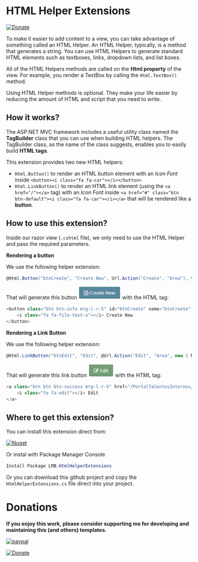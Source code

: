 # HTML Helper Extensions

[![Donate](https://img.shields.io/badge/Donate-PayPal.Me-green.svg)](http://paypal.me/leandroberti)

To make it easier to add content to a view, you can take advantage of something called an HTML Helper.
An HTML Helper, typically, is a method that generates a string.
You can use HTML Helpers to generate standard HTML elements such as textboxes, links, dropdown lists, and list boxes.

All of the HTML Helpers methods are called on the **Html property** of the view.
For example, you render a TextBox by calling the ```Html.TextBox()``` method.

Using HTML Helper methods is optional.
They make your life easier by reducing the amount of HTML and script that you need to write.


## How it works?

The ASP.NET MVC framework includes a useful utility class named the **TagBuilder** class that you can use when building HTML helpers.
The TagBuilder class, as the name of the class suggests, enables you to easily build **HTML tags**.

This extension provides two new HTML helpers:

* ```Html.Button()``` to render an HTML button element with an _Icon Font_ inside ```<button><i class="fa fa-car"></i></button>```
* ```Html.LinkButton()``` to render an HTML link element (using the ```<a href="/"></a>``` tag) with an _Icon Font_ inside ```<a href="#" class="btn btn-default"><i class="fa fa-car"></i></a>``` that will be rendered like a **button**.

## How to use this extension?

Inside our razor view (```.cshtml``` file), we only need to use the HTML Helper and pass the required parameters.

**Rendering a button**

We use the following helper extension:

```C#
@Html.Button("btnCreate", "Create New", Url.Action("Create", "Area"), true, new { @class = "btn btn-info mrg-l-r-5" }, new { @class = "fa fa-file-text-o" })
```

That will generate this button
![alt text](https://raw.githubusercontent.com/leandroberti/HtmlHelperExtensions/master/Images/Button.png "Rendered Button")
with the HTML tag:
```C#
<button class="btn btn-info mrg-l-r-5" id="btnCreate" name="btnCreate" onclick="location.href='/PortalTalentosInternos/Area/Create'">
    <i class="fa fa-file-text-o"></i> Create New
</button>
```

**Rendering a Link Button**

We use the following helper extension:

```C#
@Html.LinkButton("btnEdit", "Edit", @Url.Action("Edit", "Area", new { Model.Id }), new { @class = "btn btn-success mrg-l-r-5" }, new { @class = "fa fa-edit" })
```

That will generate this link button
![alt text](https://raw.githubusercontent.com/leandroberti/HtmlHelperExtensions/master/Images/LinkButton.png "Rendered Link Button")
with the HTML tag:
```C#
<a class="btn btn btn-success mrg-l-r-5" href="/PortalTalentosInternos/Area/Edit/0" id="btnEdit" name="btnEdit">
    <i class="fa fa-edit"></i> Edit
</a>
```

## Where to get this extension?

You can install this extension direct from:

[![Nuget](https://img.shields.io/badge/nuget-v1.0.1-blue.svg)](https://www.nuget.org/packages/LMB.HtmlHelperExtensions/)

Or instal with Package Manager Console

```C#
Install-Package LMB.HtmlHelperExtensions
```

Or you can download this github project and copy the `HtmlHelperExtensions.cs` file direct into your project.

# Donations

**If you enjoy this work, please consider supporting me for developing and maintaining this (and others) templates.**

[![paypal](https://www.paypalobjects.com/en_US/i/btn/btn_donateCC_LG.gif)](https://www.paypal.com/cgi-bin/webscr?cmd=_donations&business=26TY9QLTDWDSE&lc=US&item_name=leandroberti&item_number=github&currency_code=USD&bn=PP%2dDonationsBF%3abtn_donate_SM%2egif%3aNonHosted)

[![Donate](https://img.shields.io/badge/Donate-PayPal.Me-green.svg)](http://paypal.me/leandroberti)
